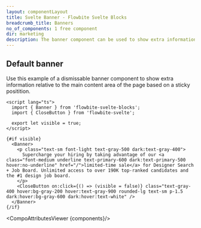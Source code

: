 ```yaml
---
layout: componentLayout
title: Svelte Banner - Flowbite Svelte Blocks
breadcrumb_title: Banners
no_of_components: 1 free component
dir: marketing
description: The banner component can be used to show extra information or enable interactions with the user without affecting the main content area of the website.
---
```


<script>
  import { TableProp, TableDefaultRow, CompoAttributesViewer } from '../utils'
  import componentData1 from '../component-data/Banner.json'
  const components = 'Banner'
</script>

## Default banner

Use this example of a dismissable banner component to show extra information relative to the main content area of the page based on a sticky positition.

```svelte example
<script lang="ts">
  import { Banner } from 'flowbite-svelte-blocks';
  import { CloseButton } from 'flowbite-svelte';

  export let visible = true;
</script>

{#if visible}
  <Banner>
    <p class="text-sm font-light text-gray-500 dark:text-gray-400">
      Supercharge your hiring by taking advantage of our <a class="font-medium underline text-primary-600 dark:text-primary-500 hover:no-underline" href="/">limited-time sale</a> for Designer Search + Job Board. Unlimited access to over 190K top-ranked candidates and the #1 design job board.
    </p>
    <CloseButton on:click={() => (visible = false)} class="text-gray-400 hover:bg-gray-200 hover:text-gray-900 rounded-lg text-sm p-1.5 dark:hover:bg-gray-600 dark:hover:text-white" />
  </Banner>
{/if}
```

<CompoAttributesViewer {components}/>